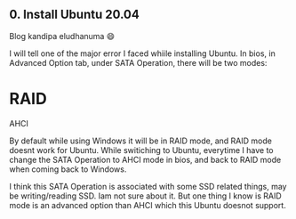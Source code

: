 ## 0. Install Ubuntu 20.04
Blog kandipa eludhanuma :smile:

I will tell one of the major error I faced whiile installing Ubuntu.
In bios, in Advanced Option tab, under SATA Operation, there will be two modes:
  
  # RAID
  AHCI

By default while using Windows it will be in RAID mode, and RAID mode doesnt work for Ubuntu. 
While switiching to Ubuntu, everytime I have to change the SATA Operation to AHCI mode in bios, and back to RAID mode when coming back to Windows.

I think this SATA Operation is associated with some SSD related things, may be writing/reading SSD. Iam not sure about it. 
But one thing I know is RAID mode is an advanced option than AHCI which this Ubuntu doesnot support. 
